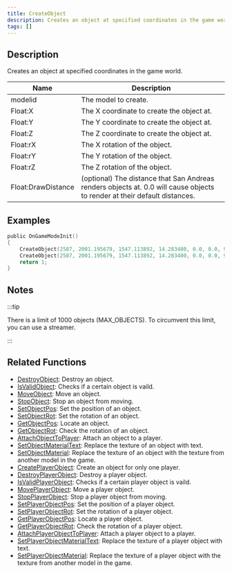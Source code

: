 ```yaml
---
title: CreateObject
description: Creates an object at specified coordinates in the game world.
tags: []
---
```


## Description

Creates an object at specified coordinates in the game world.

| Name               | Description                                                                                                                                                                |
| ------------------ | -------------------------------------------------------------------------------------------------------------------------------------------------------------------------- |
| modelid            | The model to create.                                                                                                                                                       |
| Float:X            | The X coordinate to create the object at.                                                                                                                                  |
| Float:Y            | The Y coordinate to create the object at.                                                                                                                                  |
| Float:Z            | The Z coordinate to create the object at.                                                                                                                                  |
| Float:rX           | The X rotation of the object.                                                                                                                                              |
| Float:rY           | The Y rotation of the object.                                                                                                                                              |
| Float:rZ           | The Z rotation of the object.                                                                                                                                              |
| Float:DrawDistance | (optional) The distance that San Andreas renders objects at. 0.0 will cause objects to render at their default distances. |

## Examples

```c
public OnGameModeInit()
{
    CreateObject(2587, 2001.195679, 1547.113892, 14.283400, 0.0, 0.0, 96.0); // Object will render at its default distance.
    CreateObject(2587, 2001.195679, 1547.113892, 14.283400, 0.0, 0.0, 96.0, 300.0); // Object will render at 300.0 units.
    return 1;
}
```

## Notes

:::tip

There is a limit of 1000 objects (MAX_OBJECTS). To circumvent this limit, you can use a streamer.

:::

## Related Functions

- [DestroyObject](DestroyObject): Destroy an object.
- [IsValidObject](IsValidObject): Checks if a certain object is vaild.
- [MoveObject](MoveObject): Move an object.
- [StopObject](StopObject): Stop an object from moving.
- [SetObjectPos](SetObjectPos): Set the position of an object.
- [SetObjectRot](SetObjectRot): Set the rotation of an object.
- [GetObjectPos](GetObjectPos): Locate an object.
- [GetObjectRot](GetObjectRot): Check the rotation of an object.
- [AttachObjectToPlayer](AttachObjectToPlayer): Attach an object to a player.
- [SetObjectMaterialText](SetObjectMaterialText): Replace the texture of an object with text.
- [SetObjectMaterial](SetObjectMaterial): Replace the texture of an object with the texture from another model in the game.
- [CreatePlayerObject](CreatePlayerObject): Create an object for only one player.
- [DestroyPlayerObject](DestroyPlayerObject): Destroy a player object.
- [IsValidPlayerObject](IsValidPlayerObject): Checks if a certain player object is vaild.
- [MovePlayerObject](MovePlayerObject): Move a player object.
- [StopPlayerObject](StopPlayerObject): Stop a player object from moving.
- [SetPlayerObjectPos](SetPlayerObjectPos): Set the position of a player object.
- [SetPlayerObjectRot](SetPlayerObjectRot): Set the rotation of a player object.
- [GetPlayerObjectPos](GetPlayerObjectPos): Locate a player object.
- [GetPlayerObjectRot](GetPlayerObjectRot): Check the rotation of a player object.
- [AttachPlayerObjectToPlayer](AttachPlayerObjectToPlayer): Attach a player object to a player.
- [SetPlayerObjectMaterialText](SetPlayerObjectMaterialText): Replace the texture of a player object with text.
- [SetPlayerObjectMaterial](SetPlayerObjectMaterial): Replace the texture of a player object with the texture from another model in the game.
